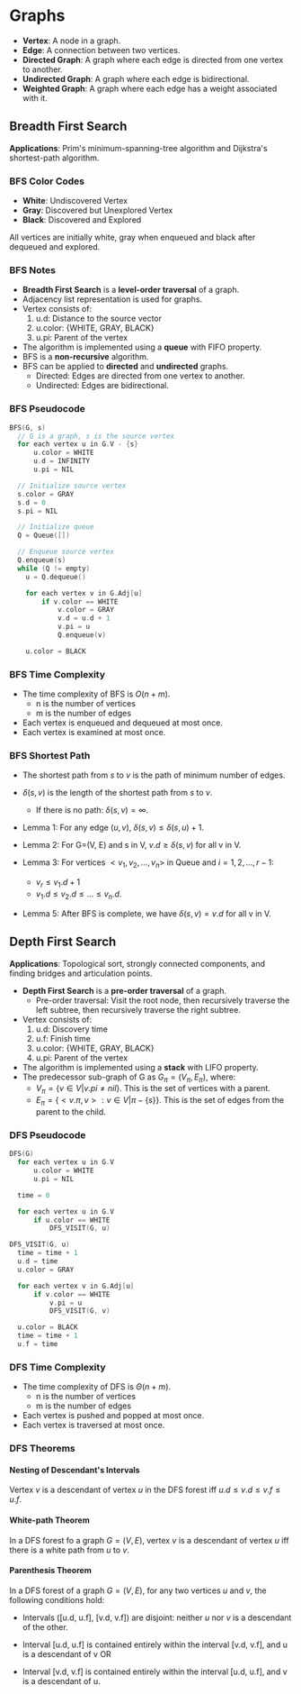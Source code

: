 # Graphs

- **Vertex**: A node in a graph.
- **Edge**: A connection between two vertices.
- **Directed Graph**: A graph where each edge is directed from one vertex to another.
- **Undirected Graph**: A graph where each edge is bidirectional.
- **Weighted Graph**: A graph where each edge has a weight associated with it.

## Breadth First Search

**Applications**: Prim's minimum-spanning-tree algorithm and Dijkstra's shortest-path algorithm.

### BFS Color Codes

- **White**: Undiscovered Vertex
- **Gray**: Discovered but Unexplored Vertex
- **Black**: Discovered and Explored

All vertices are initially white, gray when enqueued and black after dequeued and explored.

### BFS Notes

- **Breadth First Search** is a **level-order traversal** of a graph.
- Adjacency list representation is used for graphs.
- Vertex consists of:
  1. u.d: Distance to the source vector
  2. u.color: {WHITE, GRAY, BLACK}
  3. u.pi: Parent of the vertex
- The algorithm is implemented using a **queue** with FIFO property.
- BFS is a **non-recursive** algorithm.
- BFS can be applied to **directed** and **undirected** graphs.
  - Directed: Edges are directed from one vertex to another.
  - Undirected: Edges are bidirectional.

### BFS Pseudocode

```c
BFS(G, s)
  // G is a graph, s is the source vertex
  for each vertex u in G.V - {s}
      u.color = WHITE
      u.d = INFINITY
      u.pi = NIL

  // Initialize source vertex
  s.color = GRAY
  s.d = 0
  s.pi = NIL

  // Initialize queue
  Q = Queue([])

  // Enqueue source vertex
  Q.enqueue(s)
  while (Q != empty)
    u = Q.dequeue()

    for each vertex v in G.Adj[u]
        if v.color == WHITE
            v.color = GRAY
            v.d = u.d + 1
            v.pi = u
            Q.enqueue(v)

    u.color = BLACK
```

### BFS Time Complexity

- The time complexity of BFS is $O(n + m)$.
  - n is the number of vertices
  - m is the number of edges
- Each vertex is enqueued and dequeued at most once.
- Each vertex is examined at most once.

### BFS Shortest Path

- The shortest path from $s$ to $v$ is the path of minimum number of edges.
- $\delta (s, v)$ is the length of the shortest path from $s$ to $v$.
  - If there is no path: $\delta (s, v) = \infty$.

- Lemma 1: For any edge $(u, v)$, $\delta (s, v) \le \delta (s, u) + 1$.
- Lemma 2: For G=(V, E) and s in V, $v.d \ge \delta (s, v)$ for all v in V.
- Lemma 3: For vertices $<v_1, v_2, \dots, v_n>$ in Queue and $i = 1, 2, \dots, r-1$:
  - $v_r \le v_{1}.d + 1$
  - $v_1.d \le v_2.d \le ... \le v_n.d$.
- Lemma 5: After BFS is complete, we have $\delta (s, v) = v.d$ for all v in V.

## Depth First Search

**Applications**: Topological sort, strongly connected components, and finding bridges and articulation points.

- **Depth First Search** is a **pre-order traversal** of a graph.
  - Pre-order traversal: Visit the root node, then recursively traverse the left subtree, then recursively traverse the right subtree.
- Vertex consists of:
  1. u.d: Discovery time
  2. u.f: Finish time
  3. u.color: {WHITE, GRAY, BLACK}
  4. u.pi: Parent of the vertex
- The algorithm is implemented using a **stack** with LIFO property.
- The predecessor sub-graph of G as $G_{\pi} = (V_{\pi}, E_{\pi})$, where:
  - $V_{\pi} = \{v \in V | v.pi \ne nil\}$. This is the set of vertices with a parent.
  - $E_{\pi} = \{<v.\pi, v>: v \in V|{\pi} - \{s\}\}$. This is the set of edges from the parent to the child.

### DFS Pseudocode

```c
DFS(G)
  for each vertex u in G.V
      u.color = WHITE
      u.pi = NIL

  time = 0

  for each vertex u in G.V
      if u.color == WHITE
          DFS_VISIT(G, u)
```

```c
DFS_VISIT(G, u)
  time = time + 1
  u.d = time
  u.color = GRAY

  for each vertex v in G.Adj[u]
      if v.color == WHITE
          v.pi = u
          DFS_VISIT(G, v)

  u.color = BLACK
  time = time + 1
  u.f = time
```

### DFS Time Complexity

- The time complexity of DFS is $\Theta(n + m)$.
  - n is the number of vertices
  - m is the number of edges
- Each vertex is pushed and popped at most once.
- Each vertex is traversed at most once.

### DFS Theorems

#### Nesting of Descendant's Intervals

Vertex $v$ is a descendant of vertex $u$ in the DFS forest iff $u.d \le v.d \le v.f \le u.f$.

#### White-path Theorem

In a DFS forest fo a graph $G=(V, E)$, vertex $v$ is a descendant of vertex $u$ iff there is a white path from $u$ to $v$.

#### Parenthesis Theorem

In a DFS forest of a graph $G=(V, E)$, for any two vertices $u$ and $v$, the following conditions hold:

- Intervals ([u.d, u.f], [v.d, v.f]) are disjoint: neither $u$ nor $v$ is a descendant of the other.

- Interval [u.d, u.f] is contained entirely within the interval [v.d, v.f], and u is a descendant of v
  OR
- Interval [v.d, v.f] is contained entirely within the interval [u.d, u.f], and v is a descendant of u.
